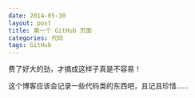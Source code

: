 ```yaml
---
date: 2014-05-30
layout: post
title: 第一个 GitHub 页面
categories: 代码
tags: GitHub
---
```


费了好大的劲，才搞成这样子真是不容易！

这个博客应该会记录一些代码类的东西吧，且记且珍惜……